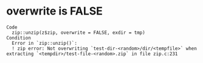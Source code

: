 # overwrite is FALSE

    Code
      zip::unzip(z$zip, overwrite = FALSE, exdir = tmp)
    Condition
      Error in `zip::unzip()`:
      ! zip error: Not overwriting `test-dir-<random>/dir/<tempfile>` when extracting `<tempdir>/test-file-<random>.zip` in file zip.c:231

